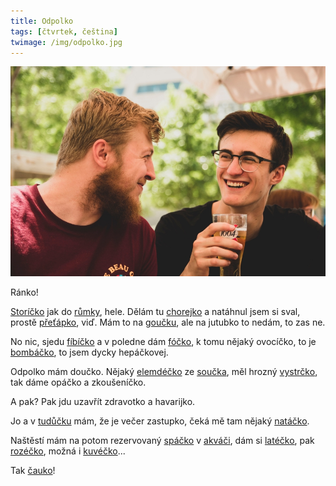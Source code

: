 ```yaml
---
title: Odpolko
tags: [čtvrtek, čeština]
twimage: /img/odpolko.jpg
---
```


![cover](/img/odpolko.jpg)

Ránko!

[Storíčko](https://cestina20.cz/slovnik/storicko/) jak do [růmky](https://cestina20.cz/slovnik/rumka), hele. Dělám tu [chorejko](https://cestina20.cz/slovnik/chorejko/) a natáhnul jsem si sval, prostě [přeťápko](https://cestina20.cz/slovnik/pretapko/), viď. Mám to na [goučku](https://cestina20.cz/slovnik/goucko/), ale na jutubko to nedám, to zas ne.

No nic, sjedu [fíbíčko](https://cestina20.cz/slovnik/fibicko/) a v poledne dám [fóčko](https://cestina20.cz/slovnik/focko/), k tomu nějaký ovocíčko, to je [bombáčko](https://cestina20.cz/slovnik/bombacko/), to jsem dycky hepáčkovej.

Odpolko mám doučko. Nějaký [elemdéčko](https://cestina20.cz/slovnik/elemdecko/) ze [součka](https://cestina20.cz/slovnik/soucko/), měl hrozný [vystrčko](https://cestina20.cz/slovnik/vystrcko/), tak dáme opáčko a zkoušeníčko.

A pak? Pak jdu uzavřít zdravotko a havarijko.

Jo a v [tudůčku](https://cestina20.cz/slovnik/tuducko/) mám, že je večer zastupko, čeká mě tam nějaký [natáčko](https://cestina20.cz/slovnik/natacko/).

Naštěstí mám na potom rezervovaný [spáčko](https://cestina20.cz/slovnik/spacko/) v [akváči](https://cestina20.cz/slovnik/akvac/), dám si [latéčko](https://cestina20.cz/slovnik/latecko/), pak [rozéčko](https://cestina20.cz/slovnik/rozecko/), možná i [kuvéčko](https://cestina20.cz/slovnik/kuvecko/)...

Tak [čauko](https://cestina20.cz/slovnik/cauko/)!